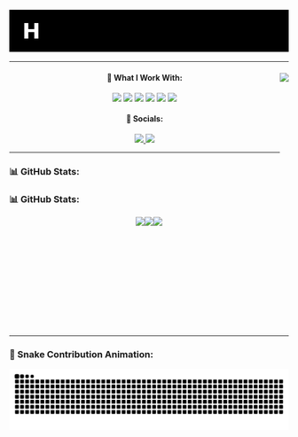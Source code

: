 <p align="center">
  <img src="typing_effect_nobu.gif" alt="Hi! my name is Nobu" />
</p>

<hr/>

<div align="center">
  <img align="right" height="150" src="https://i.pinimg.com/originals/94/3a/3f/943a3f95936d66dc0c78fd445893431e.gif" />
  
  <h4>🚀 What I Work With:</h4>

  <p>
    <img src="https://img.shields.io/badge/HTML5-E34F26?style=for-the-badge&logo=html5&logoColor=white"/>
    <img src="https://img.shields.io/badge/css3-%231572B6.svg?style=for-the-badge&logo=css3&logoColor=white"/>
    <img src="https://img.shields.io/badge/JavaScript-323330?style=for-the-badge&logo=javascript&logoColor=F7DF1E"/>
    <img src="https://img.shields.io/badge/php-%23777BB4.svg?style=for-the-badge&logo=php&logoColor=white"/>
    <img src="https://img.shields.io/badge/python-3670A0?style=for-the-badge&logo=python&logoColor=ffdd54"/>
    <img src="https://img.shields.io/badge/react-%2320232a.svg?style=for-the-badge&logo=react&logoColor=%2361DAFB"/>
  </p>

  <h4>📱 Socials:</h4>
  <p>
    <a href="https://www.tiktok.com/@mildrest._">
      <img src="https://img.shields.io/badge/TikTok-%23000000.svg?logo=TikTok&logoColor=white"/>
    </a>
    <a href="https://youtube.com/@powbu">
      <img src="https://img.shields.io/badge/YouTube-%23FF0000.svg?logo=YouTube&logoColor=white"/>
    </a>
  </p>
</div>

<hr/>

### 📊 GitHub Stats:

### 📊 GitHub Stats:

<div align="center" style="display: flex; flex-wrap: wrap; justify-content: center;">
  <img src="https://github-readme-stats.vercel.app/api?username=nbuuu-u&theme=gruvbox&hide_border=true&show_icons=true" height="200"/>
  <img src="https://nirzak-streak-stats.vercel.app/?user=nbuuu-u&theme=gruvbox&hide_border=true" height="200"/>
  <img src="https://github-readme-stats.vercel.app/api/top-langs/?username=nbuuu-u&theme=gruvbox&hide_border=true&layout=compact" height="200"/>
</div>

<hr/>

### 🐍 Snake Contribution Animation:

<p align="center">
  <img src="https://raw.githubusercontent.com/nbuuu-u/nbuuu-u/output/snake.svg" alt="Snake animation"/>
</p>
